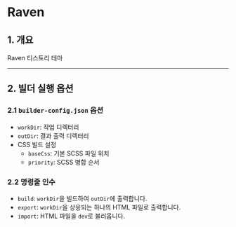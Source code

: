 # Raven

## 1.  개요

Raven 티스토리 테마

---

## 2. 빌더 실행 옵션

### 2.1 `builder-config.json` 옵션

* `workDir`: 작업 디렉터리
* `outDir`: 결과 출력 디렉터리
* CSS 빌드 설정
  * `baseCss`: 기본 SCSS 파일 위치
  * `priority`: SCSS 병합 순서

### 2.2 명령줄 인수

* `build`: `workDir`을 빌드하여 `outDir`에 출력합니다.
* `export`: `workDir`을 상응되는 하나의 HTML 파일로 출력합니다.
* `import`: HTML 파일을 `dev`로 불러옵니다.
